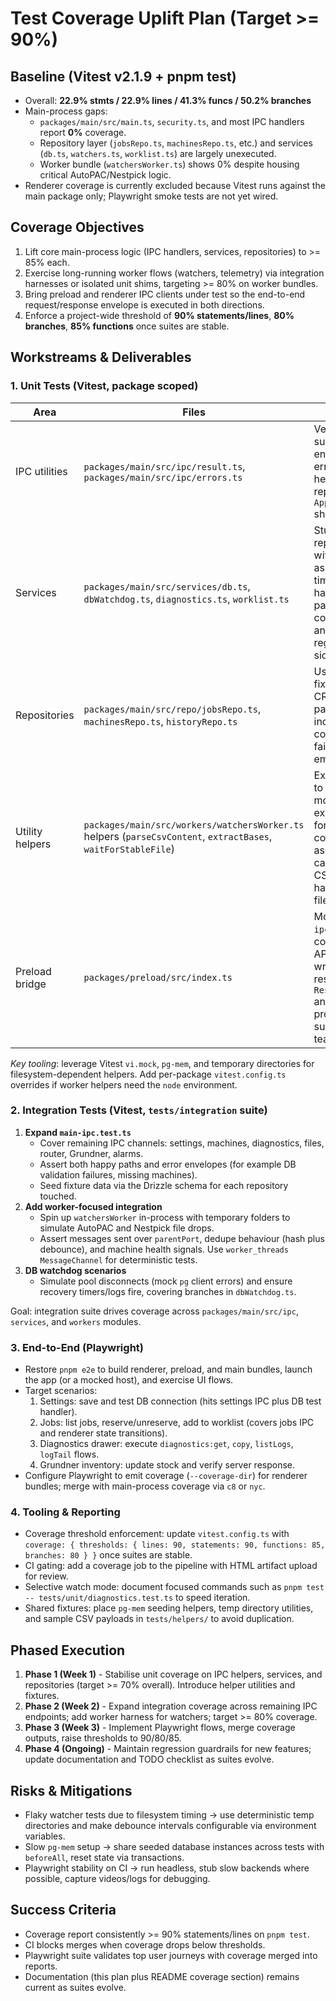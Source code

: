 # Test Coverage Uplift Plan (Target >= 90%)

## Baseline (Vitest v2.1.9 + pnpm test)
- Overall: **22.9% stmts / 22.9% lines / 41.3% funcs / 50.2% branches**
- Main-process gaps:
  - `packages/main/src/main.ts`, `security.ts`, and most IPC handlers report **0%** coverage.
  - Repository layer (`jobsRepo.ts`, `machinesRepo.ts`, etc.) and services (`db.ts`, `watchers.ts`, `worklist.ts`) are largely unexecuted.
  - Worker bundle (`watchersWorker.ts`) shows 0% despite housing critical AutoPAC/Nestpick logic.
- Renderer coverage is currently excluded because Vitest runs against the main package only; Playwright smoke tests are not yet wired.

## Coverage Objectives
1. Lift core main-process logic (IPC handlers, services, repositories) to >= 85% each.
2. Exercise long-running worker flows (watchers, telemetry) via integration harnesses or isolated unit shims, targeting >= 80% on worker bundles.
3. Bring preload and renderer IPC clients under test so the end-to-end request/response envelope is executed in both directions.
4. Enforce a project-wide threshold of **90% statements/lines**, **80% branches**, **85% functions** once suites are stable.

## Workstreams & Deliverables

### 1. Unit Tests (Vitest, package scoped)
| Area | Files | Actions |
| --- | --- | --- |
| IPC utilities | `packages/main/src/ipc/result.ts`, `packages/main/src/ipc/errors.ts` | Verify success/error envelopes and error mapping helpers for representative `AppError` shapes. |
| Services | `packages/main/src/services/db.ts`, `dbWatchdog.ts`, `diagnostics.ts`, `worklist.ts` | Stub repositories with `vi.mock`, assert retries, timeout handling, payload composition, and watcher registration side effects. |
| Repositories | `packages/main/src/repo/jobsRepo.ts`, `machinesRepo.ts`, `historyRepo.ts` | Use `pg-mem` fixtures to hit CRUD SQL paths, including constraint failures and empty results. |
| Utility helpers | `packages/main/src/workers/watchersWorker.ts` helpers (`parseCsvContent`, `extractBases`, `waitForStableFile`) | Extract helpers to isolated modules or export them for direct unit coverage; assert edge cases (empty CSV, duplicate hashes, invalid filenames). |
| Preload bridge | `packages/preload/src/index.ts` | Mock `ipcRenderer` to confirm every API method wraps responses in `ResultEnvelope` and propagates subscription teardown. |

_Key tooling_: leverage Vitest `vi.mock`, `pg-mem`, and temporary directories for filesystem-dependent helpers. Add per-package `vitest.config.ts` overrides if worker helpers need the `node` environment.

### 2. Integration Tests (Vitest, `tests/integration` suite)
1. **Expand `main-ipc.test.ts`**
   - Cover remaining IPC channels: settings, machines, diagnostics, files, router, Grundner, alarms.
   - Assert both happy paths and error envelopes (for example DB validation failures, missing machines).
   - Seed fixture data via the Drizzle schema for each repository touched.
2. **Add worker-focused integration**
   - Spin up `watchersWorker` in-process with temporary folders to simulate AutoPAC and Nestpick file drops.
   - Assert messages sent over `parentPort`, dedupe behaviour (hash plus debounce), and machine health signals. Use `worker_threads` `MessageChannel` for deterministic tests.
3. **DB watchdog scenarios**
   - Simulate pool disconnects (mock `pg` client errors) and ensure recovery timers/logs fire, covering branches in `dbWatchdog.ts`.

Goal: integration suite drives coverage across `packages/main/src/ipc`, `services`, and `workers` modules.

### 3. End-to-End (Playwright)
- Restore `pnpm e2e` to build renderer, preload, and main bundles, launch the app (or a mocked host), and exercise UI flows.
- Target scenarios:
  1. Settings: save and test DB connection (hits settings IPC plus DB test handler).
  2. Jobs: list jobs, reserve/unreserve, add to worklist (covers jobs IPC and renderer state transitions).
  3. Diagnostics drawer: execute `diagnostics:get`, `copy`, `listLogs`, `logTail` flows.
  4. Grundner inventory: update stock and verify server response.
- Configure Playwright to emit coverage (`--coverage-dir`) for renderer bundles; merge with main-process coverage via `c8` or `nyc`.

### 4. Tooling & Reporting
- Coverage threshold enforcement: update `vitest.config.ts` with `coverage: { thresholds: { lines: 90, statements: 90, functions: 85, branches: 80 } }` once suites are stable.
- CI gating: add a coverage job to the pipeline with HTML artifact upload for review.
- Selective watch mode: document focused commands such as `pnpm test -- tests/unit/diagnostics.test.ts` to speed iteration.
- Shared fixtures: place `pg-mem` seeding helpers, temp directory utilities, and sample CSV payloads in `tests/helpers/` to avoid duplication.

## Phased Execution
1. **Phase 1 (Week 1)** - Stabilise unit coverage on IPC helpers, services, and repositories (target >= 70% overall). Introduce helper utilities and fixtures.
2. **Phase 2 (Week 2)** - Expand integration coverage across remaining IPC endpoints; add worker harness for watchers; target >= 80% coverage.
3. **Phase 3 (Week 3)** - Implement Playwright flows, merge coverage outputs, raise thresholds to 90/80/85.
4. **Phase 4 (Ongoing)** - Maintain regression guardrails for new features; update documentation and TODO checklist as suites evolve.

## Risks & Mitigations
- Flaky watcher tests due to filesystem timing -> use deterministic temp directories and make debounce intervals configurable via environment variables.
- Slow `pg-mem` setup -> share seeded database instances across tests with `beforeAll`, reset state via transactions.
- Playwright stability on CI -> run headless, stub slow backends where possible, capture videos/logs for debugging.

## Success Criteria
- Coverage report consistently >= 90% statements/lines on `pnpm test`.
- CI blocks merges when coverage drops below thresholds.
- Playwright suite validates top user journeys with coverage merged into reports.
- Documentation (this plan plus README coverage section) remains current as suites evolve.
